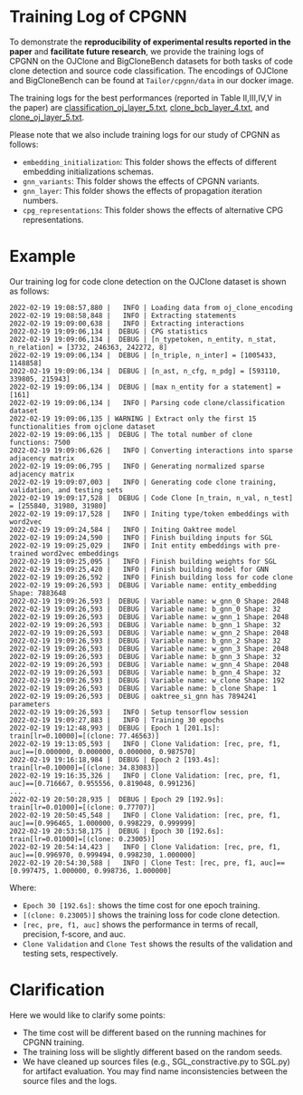 # Training Log of CPGNN

To demonstrate the **reproducibility of experimental results reported in the paper**
and **facilitate future research**, we provide the training logs of CPGNN on
the OJClone and BigCloneBench datasets for both tasks of code clone detection and
source code classification. The encodings of OJClone and BigCloneBench can be
found at `Tailor/cpgnn/data` in our docker image.

The training logs for the best performances (reported in Table II,III,IV,V in
the paper) are
[classification_oj_layer_5.txt](gnn_layer/classification_oj_layer_5.txt),
[clone_bcb_layer_4.txt](gnn_layer/clone_bcb_layer_4.txt), and
[clone_oj_layer_5.txt](gnn_layer/clone_oj_layer_5.txt).

Please note that we also include training logs for our study of CPGNN as follows:
* `embedding_initialization`: This folder shows the effects of different
  embedding initializations schemas.
* `gnn_variants`: This folder shows the effects of CPGNN variants.
* `gnn_layer`: This folder shows the effects of propagation iteration numbers.
* `cpg_representations`: This folder shows the effects of alternative CPG representations.

# Example
Our training log for code clone detection on the OJClone dataset is shown as
follows:
```batch
2022-02-19 19:08:57,880 |   INFO | Loading data from oj_clone_encoding
2022-02-19 19:08:58,848 |   INFO | Extracting statements
2022-02-19 19:09:00,638 |   INFO | Extracting interactions
2022-02-19 19:09:06,134 |  DEBUG | CPG statistics
2022-02-19 19:09:06,134 |  DEBUG | [n_typetoken, n_entity, n_stat, n_relation] = [3732, 246363, 242272, 8]
2022-02-19 19:09:06,134 |  DEBUG | [n_triple, n_inter] = [1005433, 1148858]
2022-02-19 19:09:06,134 |  DEBUG | [n_ast, n_cfg, n_pdg] = [593110, 339805, 215943]
2022-02-19 19:09:06,134 |  DEBUG | [max n_entity for a statement] = [161]
2022-02-19 19:09:06,134 |   INFO | Parsing code clone/classification dataset
2022-02-19 19:09:06,135 | WARNING | Extract only the first 15 functionalities from ojclone dataset
2022-02-19 19:09:06,135 |  DEBUG | The total number of clone functions: 7500
2022-02-19 19:09:06,626 |   INFO | Converting interactions into sparse adjacency matrix
2022-02-19 19:09:06,795 |   INFO | Generating normalized sparse adjacency matrix
2022-02-19 19:09:07,003 |   INFO | Generating code clone training, validation, and testing sets
2022-02-19 19:09:17,528 |  DEBUG | Code Clone [n_train, n_val, n_test] = [255840, 31980, 31980]
2022-02-19 19:09:17,528 |   INFO | Initing type/token embeddings with word2vec
2022-02-19 19:09:24,584 |   INFO | Initing Oaktree model
2022-02-19 19:09:24,590 |   INFO | Finish building inputs for SGL
2022-02-19 19:09:25,029 |   INFO | Init entity embeddings with pre-trained word2vec embeddings
2022-02-19 19:09:25,095 |   INFO | Finish building weights for SGL
2022-02-19 19:09:25,420 |   INFO | Finish building model for GNN
2022-02-19 19:09:26,592 |   INFO | Finish building loss for code clone
2022-02-19 19:09:26,593 |  DEBUG | Variable name: entity_embedding Shape: 7883648
2022-02-19 19:09:26,593 |  DEBUG | Variable name: w_gnn_0 Shape: 2048
2022-02-19 19:09:26,593 |  DEBUG | Variable name: b_gnn_0 Shape: 32
2022-02-19 19:09:26,593 |  DEBUG | Variable name: w_gnn_1 Shape: 2048
2022-02-19 19:09:26,593 |  DEBUG | Variable name: b_gnn_1 Shape: 32
2022-02-19 19:09:26,593 |  DEBUG | Variable name: w_gnn_2 Shape: 2048
2022-02-19 19:09:26,593 |  DEBUG | Variable name: b_gnn_2 Shape: 32
2022-02-19 19:09:26,593 |  DEBUG | Variable name: w_gnn_3 Shape: 2048
2022-02-19 19:09:26,593 |  DEBUG | Variable name: b_gnn_3 Shape: 32
2022-02-19 19:09:26,593 |  DEBUG | Variable name: w_gnn_4 Shape: 2048
2022-02-19 19:09:26,593 |  DEBUG | Variable name: b_gnn_4 Shape: 32
2022-02-19 19:09:26,593 |  DEBUG | Variable name: w_clone Shape: 192
2022-02-19 19:09:26,593 |  DEBUG | Variable name: b_clone Shape: 1
2022-02-19 19:09:26,593 |  DEBUG | oaktree_si_gnn has 7894241 parameters
2022-02-19 19:09:26,593 |   INFO | Setup tensorflow session
2022-02-19 19:09:27,883 |   INFO | Training 30 epochs
2022-02-19 19:12:48,993 |  DEBUG | Epoch 1 [201.1s]: train[lr=0.10000]=[(clone: 77.46563)]
2022-02-19 19:13:05,593 |   INFO | Clone Validation: [rec, pre, f1, auc]==[0.000000, 0.000000, 0.000000, 0.987570]
2022-02-19 19:16:18,984 |  DEBUG | Epoch 2 [193.4s]: train[lr=0.10000]=[(clone: 34.83083)]
2022-02-19 19:16:35,326 |   INFO | Clone Validation: [rec, pre, f1, auc]==[0.716667, 0.955556, 0.819048, 0.991236]
...
2022-02-19 20:50:28,935 |  DEBUG | Epoch 29 [192.9s]: train[lr=0.01000]=[(clone: 0.77707)]
2022-02-19 20:50:45,548 |   INFO | Clone Validation: [rec, pre, f1, auc]==[0.996465, 1.000000, 0.998229, 0.999999]
2022-02-19 20:53:58,175 |  DEBUG | Epoch 30 [192.6s]: train[lr=0.01000]=[(clone: 0.23005)]
2022-02-19 20:54:14,423 |   INFO | Clone Validation: [rec, pre, f1, auc]==[0.996970, 0.999494, 0.998230, 1.000000]
2022-02-19 20:54:30,588 |   INFO | Clone Test: [rec, pre, f1, auc]==[0.997475, 1.000000, 0.998736, 1.000000]
```

Where:
* `Epoch 30 [192.6s]:` shows the time cost for one epoch training.
* `[(clone: 0.23005)]` shows the training loss for code clone detection.
* `[rec, pre, f1, auc]` shows the performance in terms of recall, precision,
  f-score, and auc.
* `Clone Validation` and `Clone Test` shows the results of the validation and
  testing sets, respectively.

# Clarification
Here we would like to clarify some points:
* The time cost will be different based on the running machines for CPGNN
  training.
* The training loss will be slightly different based on the random seeds.
* We have cleaned up sources files (e.g., SGL_constractive.py to
  SGL.py) for artifact evaluation. You may find name inconsistencies between the source files and
  the logs.